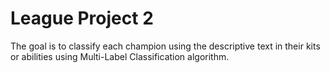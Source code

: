 # League Project 2
The goal is to classify each champion using the descriptive text in their kits or abilities using Multi-Label Classification algorithm.